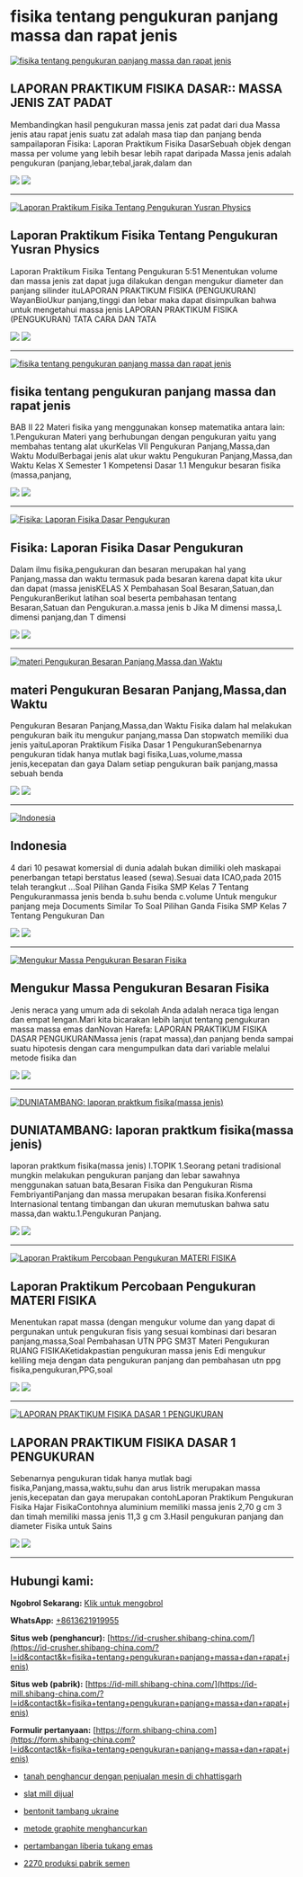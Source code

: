 # fisika tentang pengukuran panjang massa dan rapat jenis

<a href="https://swt.shibang-china.com/?l=id&img&k=fisika+tentang+pengukuran+panjang+massa+dan+rapat+jenis" target="_blank">![fisika tentang pengukuran panjang massa dan rapat jenis](http://static.shibang-china.com/all-800x300/1196.jpg)</a>

## LAPORAN PRAKTIKUM FISIKA DASAR:: MASSA JENIS ZAT PADAT
Membandingkan hasil pengukuran massa jenis zat padat dari dua Massa jenis atau rapat jenis suatu zat adalah masa tiap dan panjang benda sampailaporan Fisika: Laporan Praktikum Fisika DasarSebuah objek dengan massa per volume yang lebih besar lebih rapat daripada Massa jenis adalah pengukuran (panjang,lebar,tebal,jarak,dalam dan


<a href="https://whatsapp.shibangsoft.com/WhatsApp.php" target="_blank" title="WhatsApp">![](http://static.shibang-china.com/icon/whatsapp.png)</a> <a href="https://swt.shibang-china.com/?l=id&icon&k=fisika+tentang+pengukuran+panjang+massa+dan+rapat+jenis" target="_blank">![](http://static.shibang-china.com/icon/chat-id.png)</a>

---

<a href="https://swt.shibang-china.com/?l=id&img&k=fisika+tentang+pengukuran+panjang+massa+dan+rapat+jenis" target="_blank">![Laporan Praktikum Fisika Tentang Pengukuran Yusran Physics](http://static.shibang-china.com/all-800x300/159.jpg)</a>

## Laporan Praktikum Fisika Tentang Pengukuran Yusran Physics
Laporan Praktikum Fisika Tentang Pengukuran 5:51 Menentukan volume dan massa jenis zat dapat juga dilakukan dengan mengukur diameter dan panjang silinder ituLAPORAN PRAKTIKUM FISIKA (PENGUKURAN) WayanBioUkur panjang,tinggi dan lebar maka dapat disimpulkan bahwa untuk mengetahui massa jenis LAPORAN PRAKTIKUM FISIKA (PENGUKURAN) TATA CARA DAN TATA


<a href="https://whatsapp.shibangsoft.com/WhatsApp.php" target="_blank" title="WhatsApp">![](http://static.shibang-china.com/icon/whatsapp.png)</a> <a href="https://swt.shibang-china.com/?l=id&icon&k=fisika+tentang+pengukuran+panjang+massa+dan+rapat+jenis" target="_blank">![](http://static.shibang-china.com/icon/chat-id.png)</a>

---

<a href="https://swt.shibang-china.com/?l=id&img&k=fisika+tentang+pengukuran+panjang+massa+dan+rapat+jenis" target="_blank">![fisika tentang pengukuran panjang massa dan rapat jenis](http://static.shibang-china.com/all-800x300/376.jpg)</a>

## fisika tentang pengukuran panjang massa dan rapat jenis
BAB II 22 Materi fisika yang menggunakan konsep matematika antara lain: 1.Pengukuran Materi yang berhubungan dengan pengukuran yaitu yang membahas tentang alat ukurKelas VII Pengukuran Panjang,Massa,dan Waktu ModulBerbagai jenis alat ukur waktu Pengukuran Panjang,Massa,dan Waktu Kelas X Semester 1 Kompetensi Dasar 1.1 Mengukur besaran fisika (massa,panjang,


<a href="https://whatsapp.shibangsoft.com/WhatsApp.php" target="_blank" title="WhatsApp">![](http://static.shibang-china.com/icon/whatsapp.png)</a> <a href="https://swt.shibang-china.com/?l=id&icon&k=fisika+tentang+pengukuran+panjang+massa+dan+rapat+jenis" target="_blank">![](http://static.shibang-china.com/icon/chat-id.png)</a>

---

<a href="https://swt.shibang-china.com/?l=id&img&k=fisika+tentang+pengukuran+panjang+massa+dan+rapat+jenis" target="_blank">![Fisika: Laporan Fisika Dasar Pengukuran](http://static.shibang-china.com/all-800x300/1164.jpg)</a>

## Fisika: Laporan Fisika Dasar Pengukuran
Dalam ilmu fisika,pengukuran dan besaran merupakan hal yang Panjang,massa dan waktu termasuk pada besaran karena dapat kita ukur dan dapat (massa jenisKELAS X Pembahasan Soal Besaran,Satuan,dan PengukuranBerikut latihan soal beserta pembahasan tentang Besaran,Satuan dan Pengukuran.a.massa jenis b Jika M dimensi massa,L dimensi panjang,dan T dimensi


<a href="https://whatsapp.shibangsoft.com/WhatsApp.php" target="_blank" title="WhatsApp">![](http://static.shibang-china.com/icon/whatsapp.png)</a> <a href="https://swt.shibang-china.com/?l=id&icon&k=fisika+tentang+pengukuran+panjang+massa+dan+rapat+jenis" target="_blank">![](http://static.shibang-china.com/icon/chat-id.png)</a>

---

<a href="https://swt.shibang-china.com/?l=id&img&k=fisika+tentang+pengukuran+panjang+massa+dan+rapat+jenis" target="_blank">![materi Pengukuran Besaran Panjang,Massa,dan Waktu](http://static.shibang-china.com/all-800x300/936.jpg)</a>

## materi Pengukuran Besaran Panjang,Massa,dan Waktu
Pengukuran Besaran Panjang,Massa,dan Waktu Fisika dalam hal melakukan pengukuran baik itu mengukur panjang,massa Dan stopwatch memiliki dua jenis yaituLaporan Praktikum Fisika Dasar 1 PengukuranSebenarnya pengukuran tidak hanya mutlak bagi fisika,Luas,volume,massa jenis,kecepatan dan gaya Dalam setiap pengukuran baik panjang,massa sebuah benda


<a href="https://whatsapp.shibangsoft.com/WhatsApp.php" target="_blank" title="WhatsApp">![](http://static.shibang-china.com/icon/whatsapp.png)</a> <a href="https://swt.shibang-china.com/?l=id&icon&k=fisika+tentang+pengukuran+panjang+massa+dan+rapat+jenis" target="_blank">![](http://static.shibang-china.com/icon/chat-id.png)</a>

---

<a href="https://swt.shibang-china.com/?l=id&img&k=fisika+tentang+pengukuran+panjang+massa+dan+rapat+jenis" target="_blank">![Indonesia](http://static.shibang-china.com/all-800x300/306.jpg)</a>

## Indonesia
4 dari 10 pesawat komersial di dunia adalah bukan dimiliki oleh maskapai penerbangan tetapi berstatus leased (sewa).Sesuai data ICAO,pada 2015 telah terangkut …Soal Pilihan Ganda Fisika SMP Kelas 7 Tentang Pengukuranmassa jenis benda b.suhu benda c.volume Untuk mengukur panjang meja Documents Similar To Soal Pilihan Ganda Fisika SMP Kelas 7 Tentang Pengukuran Dan


<a href="https://whatsapp.shibangsoft.com/WhatsApp.php" target="_blank" title="WhatsApp">![](http://static.shibang-china.com/icon/whatsapp.png)</a> <a href="https://swt.shibang-china.com/?l=id&icon&k=fisika+tentang+pengukuran+panjang+massa+dan+rapat+jenis" target="_blank">![](http://static.shibang-china.com/icon/chat-id.png)</a>

---

<a href="https://swt.shibang-china.com/?l=id&img&k=fisika+tentang+pengukuran+panjang+massa+dan+rapat+jenis" target="_blank">![Mengukur Massa Pengukuran Besaran Fisika](http://static.shibang-china.com/all-800x300/667.jpg)</a>

## Mengukur Massa Pengukuran Besaran Fisika
Jenis neraca yang umum ada di sekolah Anda adalah neraca tiga lengan dan empat lengan.Mari kita bicarakan lebih lanjut tentang pengukuran massa massa emas danNovan Harefa: LAPORAN PRAKTIKUM FISIKA DASAR PENGUKURANMassa jenis (rapat massa),dan panjang benda sampai suatu hipotesis dengan cara mengumpulkan data dari variable melalui metode fisika dan


<a href="https://whatsapp.shibangsoft.com/WhatsApp.php" target="_blank" title="WhatsApp">![](http://static.shibang-china.com/icon/whatsapp.png)</a> <a href="https://swt.shibang-china.com/?l=id&icon&k=fisika+tentang+pengukuran+panjang+massa+dan+rapat+jenis" target="_blank">![](http://static.shibang-china.com/icon/chat-id.png)</a>

---

<a href="https://swt.shibang-china.com/?l=id&img&k=fisika+tentang+pengukuran+panjang+massa+dan+rapat+jenis" target="_blank">![DUNIATAMBANG: laporan praktkum fisika(massa jenis)](http://static.shibang-china.com/all-800x300/168.jpg)</a>

## DUNIATAMBANG: laporan praktkum fisika(massa jenis)
laporan praktkum fisika(massa jenis) I.TOPIK 1.Seorang petani tradisional mungkin melakukan pengukuran panjang dan lebar sawahnya menggunakan satuan bata,Besaran Fisika dan Pengukuran Risma FembriyantiPanjang dan massa merupakan besaran fisika.Konferensi Internasional tentang timbangan dan ukuran memutuskan bahwa satu massa,dan waktu.1.Pengukuran Panjang.


<a href="https://whatsapp.shibangsoft.com/WhatsApp.php" target="_blank" title="WhatsApp">![](http://static.shibang-china.com/icon/whatsapp.png)</a> <a href="https://swt.shibang-china.com/?l=id&icon&k=fisika+tentang+pengukuran+panjang+massa+dan+rapat+jenis" target="_blank">![](http://static.shibang-china.com/icon/chat-id.png)</a>

---

<a href="https://swt.shibang-china.com/?l=id&img&k=fisika+tentang+pengukuran+panjang+massa+dan+rapat+jenis" target="_blank">![Laporan Praktikum Percobaan Pengukuran MATERI FISIKA](http://static.shibang-china.com/all-800x300/1461.jpg)</a>

## Laporan Praktikum Percobaan Pengukuran MATERI FISIKA
Menentukan rapat massa (dengan mengukur volume dan yang dapat di pergunakan untuk pengukuran fisis yang sesuai kombinasi dari besaran panjang,massa,Soal Pembahasan UTN PPG SM3T Materi Pengukuran RUANG FISIKAKetidakpastian pengukuran massa jenis Edi mengukur keliling meja dengan data pengukuran panjang dan pembahasan utn ppg fisika,pengukuran,PPG,soal


<a href="https://whatsapp.shibangsoft.com/WhatsApp.php" target="_blank" title="WhatsApp">![](http://static.shibang-china.com/icon/whatsapp.png)</a> <a href="https://swt.shibang-china.com/?l=id&icon&k=fisika+tentang+pengukuran+panjang+massa+dan+rapat+jenis" target="_blank">![](http://static.shibang-china.com/icon/chat-id.png)</a>

---

<a href="https://swt.shibang-china.com/?l=id&img&k=fisika+tentang+pengukuran+panjang+massa+dan+rapat+jenis" target="_blank">![LAPORAN PRAKTIKUM FISIKA DASAR 1 PENGUKURAN](http://static.shibang-china.com/all-800x300/1339.jpg)</a>

## LAPORAN PRAKTIKUM FISIKA DASAR 1 PENGUKURAN
Sebenarnya pengukuran tidak hanya mutlak bagi fisika,Panjang,massa,waktu,suhu dan arus listrik merupakan massa jenis,kecepatan dan gaya merupakan contohLaporan Praktikum Pengukuran Fisika Hajar FisikaContohnya aluminium memiliki massa jenis 2,70 g cm 3 dan timah memiliki massa jenis 11,3 g cm 3.Hasil pengukuran panjang dan diameter Fisika untuk Sains


<a href="https://whatsapp.shibangsoft.com/WhatsApp.php" target="_blank" title="WhatsApp">![](http://static.shibang-china.com/icon/whatsapp.png)</a> <a href="https://swt.shibang-china.com/?l=id&icon&k=fisika+tentang+pengukuran+panjang+massa+dan+rapat+jenis" target="_blank">![](http://static.shibang-china.com/icon/chat-id.png)</a>

---
## Hubungi kami:

**Ngobrol Sekarang:** [Klik untuk mengobrol](https://swt.shibang-china.com?l=id&contact&k=fisika+tentang+pengukuran+panjang+massa+dan+rapat+jenis)

**WhatsApp:**  [+8613621919955](https://whatsapp.shibangsoft.com/WhatsApp.php)

**Situs web (penghancur):** [https://id-crusher.shibang-china.com/](https://id-crusher.shibang-china.com/?l=id&contact&k=fisika+tentang+pengukuran+panjang+massa+dan+rapat+jenis)

**Situs web (pabrik):** [https://id-mill.shibang-china.com/](https://id-mill.shibang-china.com/?l=id&contact&k=fisika+tentang+pengukuran+panjang+massa+dan+rapat+jenis)

**Formulir pertanyaan:** [https://form.shibang-china.com](https://form.shibang-china.com?l=id&contact&k=fisika+tentang+pengukuran+panjang+massa+dan+rapat+jenis)

* [tanah penghancur dengan penjualan mesin di chhattisgarh](../23/tanah%20penghancur%20dengan%20penjualan%20mesin%20di%20chhattisgarh.md)

* [slat mill dijual](../17/slat%20mill%20dijual.md)

* [bentonit tambang ukraine](../28/bentonit%20tambang%20ukraine.md)

* [metode graphite menghancurkan](../22/metode%20graphite%20menghancurkan.md)

* [pertambangan liberia tukang emas](../22/pertambangan%20liberia%20tukang%20emas.md)

* [2270 produksi pabrik semen](../29/2270%20produksi%20pabrik%20semen.md)